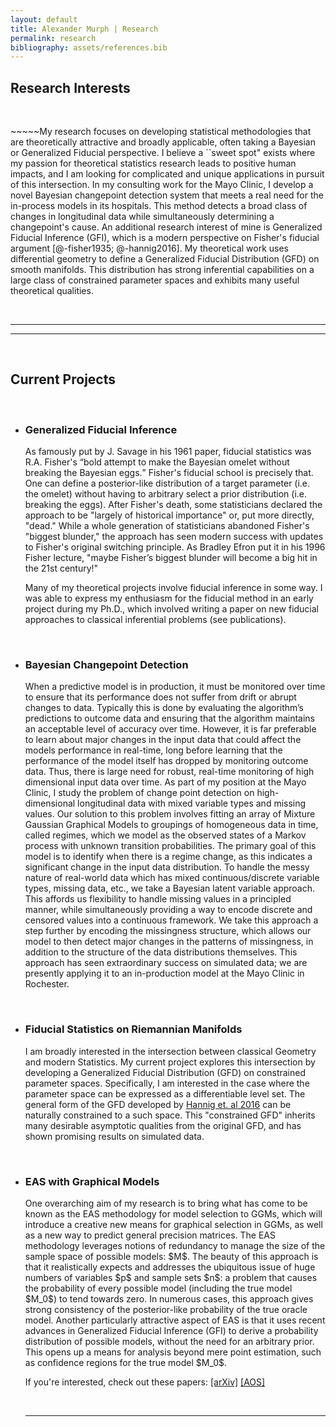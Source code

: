 ```yaml
---
layout: default
title: Alexander Murph | Research
permalink: research
bibliography: assets/references.bib  
---
```


<div><h2>Research Interests</h2><br></div>
<p>~~~~~My research focuses on developing statistical methodologies that are theoretically attractive and broadly applicable, often taking a Bayesian or Generalized Fiducial perspective.  I believe a ``sweet spot" exists where my passion for theoretical statistics research leads to positive human impacts, and I am looking for complicated and unique applications in pursuit of this intersection.  In my consulting work for the Mayo Clinic, I develop a novel Bayesian changepoint detection system that meets a real need for the in-process models in its hospitals.  This method detects a broad class of changes in longitudinal data while simultaneously determining a changepoint's cause.  An additional research interest of mine is Generalized Fiducial Inference (GFI), which is a modern perspective on Fisher's fiducial argument [@-fisher1935; @-hannig2016].  My theoretical work uses differential geometry to define a Generalized Fiducial Distribution (GFD) on smooth manifolds.  This distribution has strong inferential capabilities on a large class of constrained parameter spaces and exhibits many useful theoretical qualities. </p>
<div><br><hr><hr><br><h2>Current Projects</h2></div>
<ul>
<br>
<li> 
<h3>Generalized Fiducial Inference</h3> 
  <p>As famously put by J. Savage in his 1961 paper, fiducial statistics was R.A. Fisher's <q>bold attempt to make the Bayesian omelet without breaking the Bayesian eggs.</q>  Fisher's fiducial school is precisely that.  One can define a posterior-like distribution of a target parameter (i.e. the omelet) without having to arbitrary select a prior distribution (i.e. breaking the eggs). After Fisher's death, some statisticians declared the approach to be "largely of historical importance" or, put more directly, "dead."  While a whole generation of statisticians abandoned Fisher's "biggest blunder," the approach has seen modern success with updates to Fisher's original switching principle. As Bradley Efron put it in his 1996 Fisher lecture, "maybe Fisher’s biggest blunder will become a big hit in the 21st century!" </p>
  <p>Many of my theoretical projects involve fiducial inference in some way.  I was able to express my enthusiasm for the fiducial method in an early project during my Ph.D., which involved writing a paper on new fiducial approaches to classical inferential problems (see publications). </p>
</li>
<br>

<li> 
<h3>Bayesian Changepoint Detection</h3> 
  <p>When a predictive model is in production, it must be monitored over time to ensure that its performance does not suffer from drift or abrupt changes to data.  Typically this is done by evaluating the algorithm’s predictions to outcome data and ensuring that the algorithm maintains an acceptable level of accuracy over time.  However, it is far preferable to learn about major changes in the input data that could affect the models performance in real-time, long before learning that the performance of the model itself has dropped by monitoring outcome data.  Thus, there is large need for robust, real-time monitoring of high dimensional input data over time.  As part of my position at the Mayo Clinic, I study the problem of change point detection on high-dimensional longitudinal data with mixed variable types and missing values.  Our solution to this problem involves fitting an array of Mixture Gaussian Graphical Models to groupings of homogeneous data in time, called regimes, which we model as the observed states of a Markov process with unknown transition probabilities.   The primary goal of this model is to identify when there is a regime change, as this indicates a significant change in the input data distribution.  To handle the messy nature of real-world data which has mixed continuous/discrete variable types, missing data, etc., we take a Bayesian latent variable approach. This affords us flexibility to handle missing values in a principled manner, while simultaneously providing a way to encode discrete and censored values into a continuous framework. We take this approach a step further by encoding the missingness structure, which allows our model to then detect major changes in the patterns of missingness, in addition to the structure of the data distributions themselves. This approach has seen extraordinary success on simulated data; we are presently applying it to an in-production model at the Mayo Clinic in Rochester. </p>
</li>
<br>

<li>
  <h3>Fiducial Statistics on Riemannian Manifolds</h3> 
  <p>I am broadly interested in the intersection between classical Geometry and modern Statistics.  My current project explores this intersection by developing a Generalized Fiducial Distribution (GFD) on constrained parameter spaces.  Specifically, I am interested in the case where the parameter space can be expressed as a differentiable level set.  The general form of the GFD developed by <a href="https://hannig.cloudapps.unc.edu/publications/HannigIyerLaiLee2016.pdf">Hannig et. al 2016</a> can be naturally constrained to a such space.  This "constrained GFD" inherits many desirable asymptotic qualities from the original GFD, and has shown promising results on simulated data.</p>
  </li>
<br>
<li>
    
  <h3>EAS with Graphical Models</h3> 
  <p>One overarching aim of my research is to bring what has come to be known as the EAS methodology for model selection to GGMs, which will introduce a creative new means for graphical selection in GGMs, as well as a new way to predict general precision matrices. The EAS methodology leverages notions of redundancy to manage the size of the sample space of possible models: $M$. The beauty of this approach is that it realistically expects and addresses the ubiquitous issue of huge numbers of variables $p$ and sample sets $n$: a problem that causes the probability of every possible model (including the true model $M_0$) to tend towards zero. In numerous cases, this approach gives strong consistency of the posterior-like probability of the true oracle model.  Another particularly attractive aspect of EAS is that it uses recent advances in Generalized Fiducial Inference (GFI) to derive a probability distribution of possible models, without the need for an arbitrary prior. This opens up a means for analysis beyond mere point estimation, such as confidence regions for the true model $M_0$. </p>
  
  If you're interested, check out these papers:
  <span><a href="https://arxiv.org/abs/1906.04812">[arXiv]</a></span>
  <span><a href="https://projecteuclid.org/euclid.aos/1550026855">[AOS]</a></span>
</li>
<br><hr><br>
</ul>

